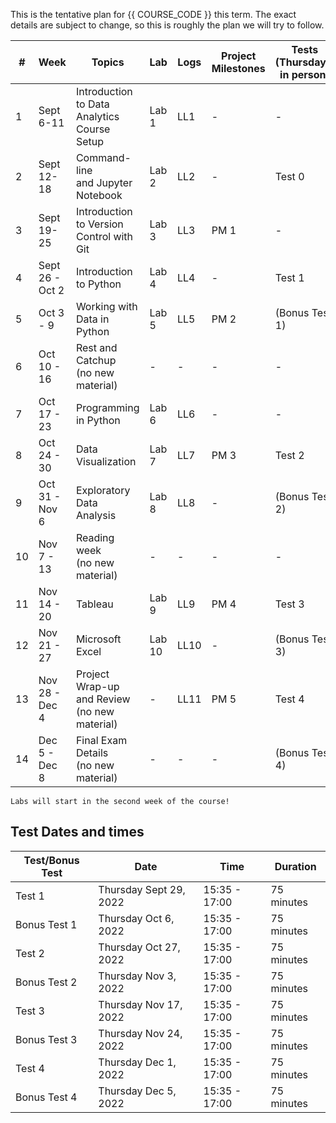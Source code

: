 This is the tentative plan for {{ COURSE_CODE }} this term.
The exact details are subject to change, so this is roughly the plan we will try to follow.

| #  | Week            | Topics                                             | Lab    | Logs | Project Milestones | Tests (Thursdays, in person) | Concepts Tested              |
|----|-----------------|----------------------------------------------------|--------|------|--------------------|------------------------------|------------------------------|
| 1  | Sept 6-11       | Introduction to Data Analytics <br /> Course Setup | Lab 1  | LL1  | -                  | -                            | -                            |
| 2  | Sept 12-18      | Command-line <br /> and Jupyter Notebook           | Lab 2  | LL2  | -                  | Test 0                       | Course policies              |
| 3  | Sept 19-25      | Introduction to Version Control with Git           | Lab 3  | LL3  | PM 1               | -                            | -                            |
| 4  | Sept 26 - Oct 2 | Introduction to Python                             | Lab 4  | LL4  | -                  | Test 1                       | Command Line and Git         |
| 5  | Oct 3 - 9       | Working with Data in Python                        | Lab 5  | LL5  | PM 2               | (Bonus Test 1)               | -                            |
| 6  | Oct 10 - 16     | Rest and Catchup <br />(no new material)           | -      | -    | -                  | -                            | -                            |
| 7  | Oct 17 - 23     | Programming in Python                              | Lab 6  | LL6  | -                  | -                            | -                            |
| 8  | Oct 24 - 30     | Data Visualization                                 | Lab 7  | LL7  | PM 3               | Test 2                       | Python Programming           |
| 9  | Oct 31 - Nov 6  | Exploratory Data Analysis                          | Lab 8  | LL8  | -                  | (Bonus Test 2)               | -                            |
| 10 | Nov 7 - 13      | Reading week <br />(no new material)               | -      | -    | -                  | -                            | -                            |
| 11 | Nov 14 - 20     | Tableau                                            | Lab 9  | LL9  | PM 4               | Test 3                       | Python and Pandas            |
| 12 | Nov 21 - 27     | Microsoft Excel                                    | Lab 10 | LL10 | -                  | (Bonus Test 3)               | -                            |
| 13 | Nov 28 - Dec 4  | Project Wrap-up and Review <br />(no new material) | -      | LL11 | PM 5               | Test 4                       | Data Visualization and Excel |
| 14 | Dec 5 - Dec 8   | Final Exam Details <br />(no new material)         | -      | -    | -                  | (Bonus Test 4)               | -                            |

```{note}
Labs will start in the second week of the course!
```

## Test Dates and times

| Test/Bonus Test | Date                   | Time          | Duration   |
|-----------------|------------------------|---------------|------------|
| Test 1          | Thursday Sept 29, 2022 | 15:35 - 17:00 | 75 minutes |
| Bonus Test 1    | Thursday Oct 6, 2022   | 15:35 - 17:00 | 75 minutes |
| Test 2          | Thursday Oct 27, 2022  | 15:35 - 17:00 | 75 minutes |
| Bonus Test 2    | Thursday Nov 3, 2022   | 15:35 - 17:00 | 75 minutes |
| Test 3          | Thursday Nov 17, 2022  | 15:35 - 17:00 | 75 minutes |
| Bonus Test 3    | Thursday Nov 24, 2022  | 15:35 - 17:00 | 75 minutes |
| Test 4          | Thursday Dec 1, 2022   | 15:35 - 17:00 | 75 minutes |
| Bonus Test 4    | Thursday Dec 5, 2022   | 15:35 - 17:00 | 75 minutes |